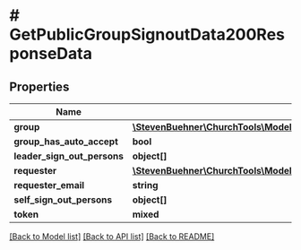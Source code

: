 # # GetPublicGroupSignoutData200ResponseData

## Properties

Name | Type | Description | Notes
------------ | ------------- | ------------- | -------------
**group** | [**\StevenBuehner\ChurchTools\Model\GetAllCampuses200ResponseDataInnerSignUpGroup**](GetAllCampuses200ResponseDataInnerSignUpGroup.md) |  | [optional]
**group_has_auto_accept** | **bool** |  | [optional]
**leader_sign_out_persons** | **object[]** |  | [optional]
**requester** | [**\StevenBuehner\ChurchTools\Model\GetAllCampuses200ResponseDataInnerTeamInnerPerson**](GetAllCampuses200ResponseDataInnerTeamInnerPerson.md) |  | [optional]
**requester_email** | **string** |  | [optional]
**self_sign_out_persons** | **object[]** |  | [optional]
**token** | **mixed** |  | [optional]

[[Back to Model list]](../../README.md#models) [[Back to API list]](../../README.md#endpoints) [[Back to README]](../../README.md)
